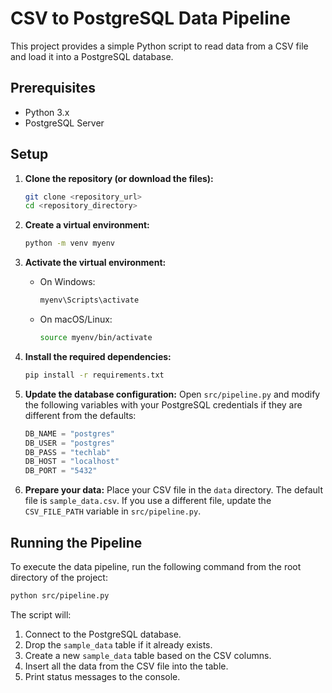 # CSV to PostgreSQL Data Pipeline

This project provides a simple Python script to read data from a CSV file and load it into a PostgreSQL database.

## Prerequisites

- Python 3.x
- PostgreSQL Server

## Setup

1.  **Clone the repository (or download the files):**
    ```bash
    git clone <repository_url>
    cd <repository_directory>
    ```

2.  **Create a virtual environment:**
    ```bash
    python -m venv myenv
    ```

3.  **Activate the virtual environment:**
    -   On Windows:
        ```bash
        myenv\Scripts\activate
        ```
    -   On macOS/Linux:
        ```bash
        source myenv/bin/activate
        ```

4.  **Install the required dependencies:**
    ```bash
    pip install -r requirements.txt
    ```

5.  **Update the database configuration:**
    Open `src/pipeline.py` and modify the following variables with your PostgreSQL credentials if they are different from the defaults:
    ```python
    DB_NAME = "postgres"
    DB_USER = "postgres"
    DB_PASS = "techlab"
    DB_HOST = "localhost"
    DB_PORT = "5432"
    ```

6.  **Prepare your data:**
    Place your CSV file in the `data` directory. The default file is `sample_data.csv`. If you use a different file, update the `CSV_FILE_PATH` variable in `src/pipeline.py`.

## Running the Pipeline

To execute the data pipeline, run the following command from the root directory of the project:

```bash
python src/pipeline.py
```

The script will:
1.  Connect to the PostgreSQL database.
2.  Drop the `sample_data` table if it already exists.
3.  Create a new `sample_data` table based on the CSV columns.
4.  Insert all the data from the CSV file into the table.
5.  Print status messages to the console.
